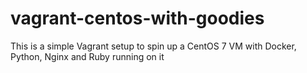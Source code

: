 # vagrant-centos-with-goodies
This is a simple Vagrant setup to spin up a CentOS 7 VM with Docker, Python, Nginx and Ruby running on it
